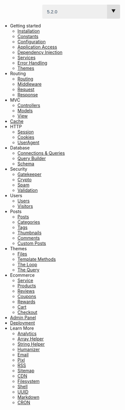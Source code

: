 <style type="text/css">
select{-webkit-appearance:none;-moz-appearance:none;-ms-appearance:none;appearance:none;outline:0;box-shadow:none;border:0!important;background:#efefef;background-image:none}.select{position:relative;display:block;width:250px;height:45px;line-height:3;background:#efefef;overflow:hidden;border-radius:.25em;margin:0 auto}select{width:100%;height:100%;margin:0;padding:0 0 0 .5em;color:#33495f;cursor:pointer;padding-left:15px;font-size:15px}select::-ms-expand{display:none}.select::after{content:'\25BC';position:absolute;top:0;right:0;bottom:0;padding:0 1em;background:#dedede;pointer-events:none}.select:hover::after{color:#f39c12}.select::after{-webkit-transition:.25s all ease;-o-transition:.25s all ease;transition:.25s all ease}
</style>
<div class="select">
	<select onchange="window.location = window.location.protocol + '//' + window.location.host + '/' + this.value">
		<option value="3.0.0">3.0.0</option>
	  	<option value="4.0.0">4.0.0</option>
	  	<option value="4.1.0">4.1.0</option>
	  	<option value="5.0.0">5.0.0</option>
	  	<option value="5.1.0">5.1.0</option>
	  	<option value="5.2.0" selected>5.2.0</option>
	  	<option value="6.0.0">6.0.0</option>
	</select>
</div>

- Getting started
	- [Installation](/getting-started/installation.md)
	- [Constants](/getting-started/constants.md)
	- [Configuration](/getting-started/configuration.md)
	- [Application Access](/getting-started/application-access.md)
	- [Dependency Injection](/getting-started/dependency-injection.md)
	- [Services](/getting-started/services.md)
	- [Error Handling](/getting-started/error-handling.md)
	- [Themes](/getting-started/themes.md)
- Routing
	- [Routing](/routing/routing.md)
	- [Middleware](/routing/middleware.md)
	- [Request](/routing/request.md)
	- [Response](/routing/response.md)
- MVC
	- [Controllers](/mvc/controllers.md)
	- [Models](/mvc/models.md)
	- [View](/mvc/view.md)
- [Cache](/cache.md)
- HTTP
	- [Session](/http/session.md)
	- [Cookies](/http/cookies.md)
	- [UserAgent](/http/user-agent.md)
- Database
	- [Connections & Queries](/database/database.md)
	- [Query Builder](/database/query-builder.md)
	- [Schema](/database/schema.md)
- Security
	- [Gatekeeper](/security/gatekeeper.md)
	- [Crypto](/security/crypto.md)
	- [Spam](/security/spam.md)
	- [Validation](/security/validation.md)
- Users
	- [Users](/users/users.md)
	- [Visitors](/users/visitors.md)
- Posts
	- [Posts](/posts/posts.md)
	- [Categories](/posts/categories.md)
	- [Tags](/posts/tags.md)
	- [Thumbnails](/posts/thumbnails.md)
	- [Comments](/posts/comments.md)
	- [Custom Posts](/posts/custom.md)
- Themes
	- [Files](/themes/files.md)
	- [Template Methods](/themes/template-methods.md)
	- [The Loop](/themes/loop.md)
	- [The Query](/themes/query.md)
- Ecommerce
	- [Service](/ecommerce/introduction.md)
	- [Products](/ecommerce/products.md)
	- [Reviews](/ecommerce/reviews.md)
	- [Coupons](/ecommerce/coupons.md)
	- [Rewards](/ecommerce/rewards.md)
	- [Cart](/ecommerce/cart.md)
	- [Checkout](/ecommerce/checkout.md)
- [Admin Panel](/admin.md)
- [Deployment](/deployment.md)
- Learn More
    - [Analytics](/learn-more/analytics.md)
	- [Array Helper](/learn-more/array.md)
	- [String Helper](/learn-more/string.md)
	- [Humanizer](/learn-more/humanizer.md)
	- [Email](/learn-more/email.md)
	- [Pixl](/learn-more/pixl.md)
	- [RSS](/learn-more/rss.md)
	- [Sitemap](/learn-more/sitemap.md)
	- [CDN](/learn-more/cdn.md)
	- [Filesystem](/learn-more/filesystem.md)
	- [Shell](/learn-more/shell.md)
	- [UUID](/learn-more/uuid.md)
	- [Markdown](/learn-more/markdown.md)
	- [CRON](/learn-more/cron.md)